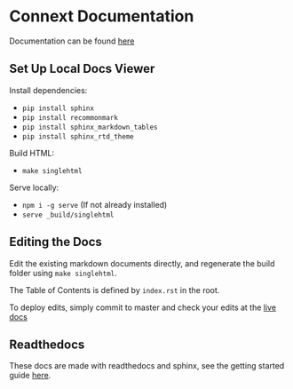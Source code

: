 # Connext Documentation

Documentation can be found [here](https://connext.readthedocs.io/en/latest/)

## Set Up Local Docs Viewer

Install dependencies:

- `pip install sphinx`
- `pip install recommonmark`
- `pip install sphinx_markdown_tables`
- `pip install sphinx_rtd_theme`

Build HTML:
- `make singlehtml`

Serve locally:
- `npm i -g serve` (If not already installed)
- `serve _build/singlehtml`

## Editing the Docs

Edit the existing markdown documents directly, and regenerate the build folder using `make singlehtml`.

The Table of Contents is defined by `index.rst` in the root.

To deploy edits, simply commit to master and check your edits at the [live docs](https://connext.readthedocs.io/en/latest/)

## Readthedocs

These docs are made with readthedocs and sphinx, see the getting started guide [here](https://docs.readthedocs.io/en/stable/intro/getting-started-with-sphinx.html#external-resources).
